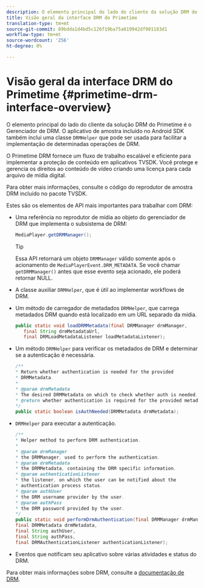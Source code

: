 ```yaml
---
description: O elemento principal do lado do cliente da solução DRM do Primetime é o Gerenciador de DRM. O aplicativo de amostra incluído no Android SDK também inclui uma classe DRMHelper que pode ser usada para facilitar a implementação de determinadas operações de DRM.
title: Visão geral da interface DRM do Primetime
translation-type: tm+mt
source-git-commit: 89bdda1d4bd5c126f19ba75a819942df901183d1
workflow-type: tm+mt
source-wordcount: '256'
ht-degree: 0%

---
```



# Visão geral da interface DRM do Primetime {#primetime-drm-interface-overview}

O elemento principal do lado do cliente da solução DRM do Primetime é o Gerenciador de DRM. O aplicativo de amostra incluído no Android SDK também inclui uma classe `DRMHelper` que pode ser usada para facilitar a implementação de determinadas operações de DRM.

<!--<a id="section_4DD54E085AB345FE9BE00865E56B28DB"></a>-->

O Primetime DRM fornece um fluxo de trabalho escalável e eficiente para implementar a proteção de conteúdo em aplicativos TVSDK. Você protege e gerencia os direitos ao conteúdo de vídeo criando uma licença para cada arquivo de mídia digital.

Para obter mais informações, consulte o código do reprodutor de amostra DRM incluído no pacote TVSDK.

Estes são os elementos de API mais importantes para trabalhar com DRM:

* Uma referência no reprodutor de mídia ao objeto do gerenciador de DRM que implementa o subsistema de DRM:

   ```java
   MediaPlayer.getDRMManager();
   ```

   >[!TIP]
   >
   >Essa API retornará um objeto `DRMManager` válido somente após o acionamento de `MediaPlayerEvent.DRM_METADATA`. Se você chamar `getDRMManager()` antes que esse evento seja acionado, ele poderá retornar NULL.

* A classe auxiliar `DRMHelper`, que é útil ao implementar workflows de DRM.
* Um método de carregador de metadados `DRMHelper`, que carrega metadados DRM quando está localizado em um URL separado da mídia.

   ```java
   public static void loadDRMMetadata(final DRMManager drmManager,  
      final String drmMetadataUrl,  
      final DRMLoadMetadataListener loadMetadataListener);
   ```

* Um método `DRMHelper` para verificar os metadados de DRM e determinar se a autenticação é necessária.

   ```java
   /** 
   * Return whether authentication is needed for the provided 
   * DRMMetadata. 
   * 
   * @param drmMetadata 
   * The desired DRMMetadata on which to check whether auth is needed. 
   * @return whether authentication is required for the provided metadata 
   */ 
   public static boolean isAuthNeeded(DRMMetadata drmMetadata);
   ```

* `DRMHelper` para executar a autenticação.

   ```java
   /** 
   * Helper method to perform DRM authentication. 
   * 
   * @param drmManager 
   * the DRMManager, used to perform the authentication. 
   * @param drmMetadata 
   * the DRMMetadata, containing the DRM specific information. 
   * @param authenticationListener 
   * the listener, on which the user can be notified about the 
   * authentication process status. 
   * @param authUser 
   * the DRM username provider by the user. 
   * @param authPass 
   * the DRM password provided by the user. 
   */ 
   public static void performDrmAuthentication(final DRMManager drmManager,  
   final DRMMetadata drmMetadata,  
   final String authUser,  
   final String authPass,  
   final DRMAuthenticationListener authenticationListener);
   ```

* Eventos que notificam seu aplicativo sobre várias atividades e status do DRM.

Para obter mais informações sobre DRM, consulte a [documentação de DRM](https://helpx.adobe.com/primetime/user-guide.html).
